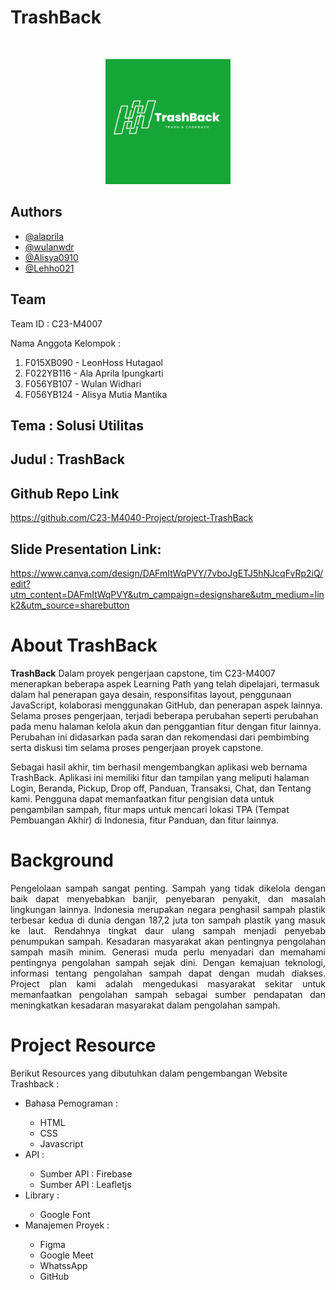 # TrashBack

<br />
<p align="center">
  <img src="./src/Assets/TrashBack-Logo.png" alt="Logo" width="200" height="200">
</p>

## Authors

- [@alaprila](www.linkedin.com/in/alaaprila)
- [@wulanwdr](www.linkedin.com/in/wulan-widhari)
- [@Alisya0910](https://www.linkedin.com/in/alisya-mutia-mantika-92b38a229/)
- [@Lehho021](https://www.linkedin.com/in/leonhtgl/)

## Team

Team ID : C23-M4007

Nama Anggota Kelompok :

<ol>
  <li>F015XB090  - LeonHoss Hutagaol</li>
  <li>F022YB116  - Ala Aprila Ipungkarti</li>
  <li>F056YB107  - Wulan Widhari</li>
  <li>F056YB124  - Alisya Mutia Mantika</li>
</ol>

## Tema : Solusi Utilitas

## Judul : TrashBack

## Github Repo Link

https://github.com/C23-M4040-Project/project-TrashBack

## Slide Presentation Link:

https://www.canva.com/design/DAFmItWqPVY/7vboJgETJ5hNJcqFvRp2iQ/edit?utm_content=DAFmItWqPVY&utm_campaign=designshare&utm_medium=link2&utm_source=sharebutton

# About TrashBack

**TrashBack** Dalam proyek pengerjaan capstone, tim C23-M4007 menerapkan beberapa aspek Learning Path yang telah dipelajari, termasuk dalam hal penerapan gaya desain, responsifitas layout, penggunaan JavaScript, kolaborasi menggunakan GitHub, dan penerapan aspek lainnya. Selama proses pengerjaan, terjadi beberapa perubahan seperti perubahan pada menu halaman kelola akun dan penggantian fitur dengan fitur lainnya. Perubahan ini didasarkan pada saran dan rekomendasi dari pembimbing serta diskusi tim selama proses pengerjaan proyek capstone.

Sebagai hasil akhir, tim berhasil mengembangkan aplikasi web bernama TrashBack. Aplikasi ini memiliki fitur dan tampilan yang meliputi halaman Login, Beranda, Pickup, Drop off, Panduan, Transaksi, Chat, dan Tentang kami. Pengguna dapat memanfaatkan fitur pengisian data untuk pengambilan sampah, fitur maps untuk mencari lokasi TPA (Tempat Pembuangan Akhir) di Indonesia, fitur Panduan, dan fitur lainnya.

# Background

<p align="justify">Pengelolaan sampah sangat penting. Sampah yang tidak dikelola dengan baik dapat menyebabkan banjir, penyebaran penyakit, dan masalah lingkungan lainnya. Indonesia merupakan negara penghasil sampah plastik terbesar kedua di dunia dengan 187,2 juta ton sampah plastik yang masuk ke laut. Rendahnya tingkat daur ulang sampah menjadi penyebab penumpukan sampah. Kesadaran masyarakat akan pentingnya pengolahan sampah masih minim. Generasi muda perlu menyadari dan memahami pentingnya pengolahan sampah sejak dini. Dengan kemajuan teknologi, informasi tentang pengolahan sampah dapat dengan mudah diakses. Project plan kami adalah mengedukasi masyarakat sekitar untuk memanfaatkan pengolahan sampah sebagai sumber pendapatan dan meningkatkan kesadaran masyarakat dalam pengolahan sampah.</p>

# Project Resource

Berikut Resources yang dibutuhkan dalam pengembangan Website Trashback :

<ul>
  <li>Bahasa Pemograman :</li>
    <ul>
      <li>HTML</li>
      <li>CSS</li>
      <li>Javascript</li>
    </ul>
  <li>API :</li>
    <ul>
      <li>Sumber API : Firebase</li>
      <li>Sumber API : Leafletjs</li>
    </ul>
  <li>Library :</li>
    <ul>
      <li>Google Font</li>
    </ul>
  <li>Manajemen Proyek :</li>
    <ul>
      <li>Figma</li>
      <li>Google Meet</li>
      <li>WhatssApp</li>
      <li>GitHub</li>
    </ul>
</ul>
